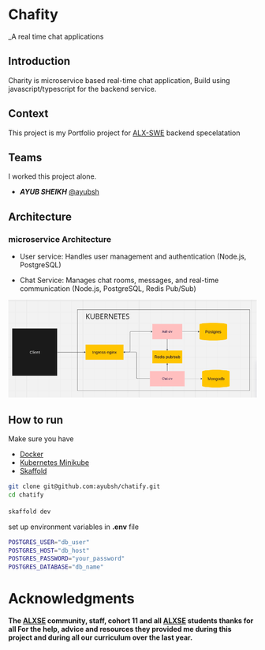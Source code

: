 # Chafity
_A real time chat applications

## Introduction
Charity is microservice based real-time chat application,
Build using javascript/typescript for the backend service.

## Context
This project is my Portfolio project for [ALX-SWE](https://www.alxafrica.com/) backend specelatation

## Teams
I worked this project alone.
 - ***AYUB SHEIKH*** [@ayubsh](https://github.com/ayubsh)

## Architecture
### microservice Architecture
- User service: Handles user management and authentication (Node.js, PostgreSQL)

- Chat Service: Manages chat rooms, messages, and real-time communication (Node.js, PostgreSQL, Redis Pub/Sub)

![Architecture](./arch.png)


## How to run
Make sure you have
- [Docker](https://www.docker.com/)
- [Kubernetes Minikube](https://minikube.sigs.k8s.io/)
- [Skaffold](https://skaffold.dev/)

```sh
git clone git@github.com:ayubsh/chatify.git
cd chatify

skaffold dev

```

set up environment variables in __.env__ file
```sh
POSTGRES_USER="db_user"
POSTGRES_HOST="db_host"
POSTGRES_PASSWORD="your_password"
POSTGRES_DATABASE="db_name"
```

# Acknowledgments
__The [ALXSE](https://www.alxafrica.com/) community, staff, cohort 11 and all [ALXSE](https://www.alxafrica.com/) students thanks for all For the help, advice and resources they provided me  during this project and during all our curriculum over the last year.__
